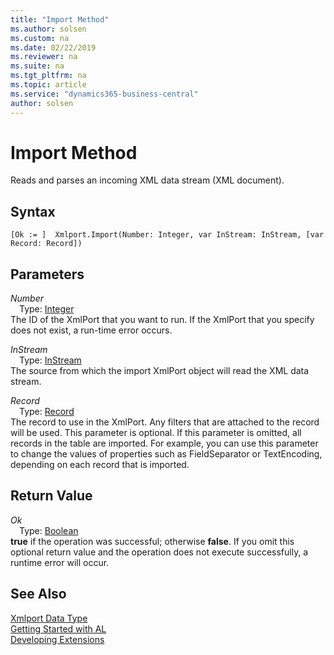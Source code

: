 ```yaml
---
title: "Import Method"
ms.author: solsen
ms.custom: na
ms.date: 02/22/2019
ms.reviewer: na
ms.suite: na
ms.tgt_pltfrm: na
ms.topic: article
ms.service: "dynamics365-business-central"
author: solsen
---
```

[//]: # (START>DO_NOT_EDIT)
[//]: # (IMPORTANT:Do not edit any of the content between here and the END>DO_NOT_EDIT.)
[//]: # (Any modifications should be made in the .xml files in the ModernDev repo.)
# Import Method
Reads and parses an incoming XML data stream (XML document).


## Syntax
```
[Ok := ]  Xmlport.Import(Number: Integer, var InStream: InStream, [var Record: Record])
```
## Parameters
*Number*  
&emsp;Type: [Integer](../integer/integer-data-type.md)  
The ID of the XmlPort that you want to run. If the XmlPort that you specify does not exist, a run-time error occurs.
          
*InStream*  
&emsp;Type: [InStream](../instream/instream-data-type.md)  
The source from which the import XmlPort object will read the XML data stream.
          
*Record*  
&emsp;Type: [Record](../record/record-data-type.md)  
The record to use in the XmlPort. Any filters that are attached to the record will be used. This parameter is optional. If this parameter is omitted, all records in the table are imported. For example, you can use this parameter to change the values of properties such as FieldSeparator or TextEncoding, depending on each record that is imported.
          


## Return Value
*Ok*  
&emsp;Type: [Boolean](../boolean/boolean-data-type.md)  
**true** if the operation was successful; otherwise **false**.  If you omit this optional return value and the operation does not execute successfully, a runtime error will occur.    


[//]: # (IMPORTANT: END>DO_NOT_EDIT)
## See Also
[Xmlport Data Type](xmlport-data-type.md)  
[Getting Started with AL](../../devenv-get-started.md)  
[Developing Extensions](../../devenv-dev-overview.md)